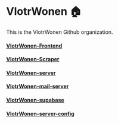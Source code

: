 # VlotrWonen 🏠
This is the VlotrWonen Github organization.

#### [VlotrWonen-Frontend](https://github.com/VlotrWonen/VlotrWonen-Frontend)
#### [VlotrWonen-Scraper](https://github.com/VlotrWonen/VlotrWonen-Scraper)
#### [VlotrWonen-server](https://github.com/VlotrWonen/VlotrWonen-server)
#### [VlotrWonen-mail-server](https://github.com/VlotrWonen/VlotrWonen-mail-server)
#### [VlotrWonen-supabase](https://github.com/VlotrWonen/VlotrWonen-supabase)
#### [VlotrWonen-server-config](https://github.com/VlotrWonen/VlotrWonen-server-config)

<!--
**Here are some ideas to get you started:**
🙋‍♀️ A short introduction - what is your organization all about?
🌈 Contribution guidelines - how can the community get involved?
👩‍💻 Useful resources - where can the community find your docs? Is there anything else the community should know?
🍿 Fun facts - what does your team eat for breakfast?
🧙 Remember, you can do mighty things with the power of [Markdown](https://docs.github.com/github/writing-on-github/getting-started-with-writing-and-formatting-on-github/basic-writing-and-formatting-syntax)
-->
